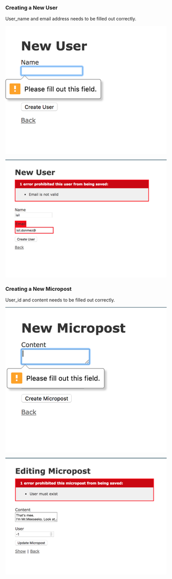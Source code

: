 ### Creating a New User

User_name and email address needs to be filled out correctly.

![new_user1](images/new_user1.png)

![new_user2](images/new_user2.png)

### Creating a New Micropost

User_id and content needs to be filled out correctly.

![new_post1](images/new_post1.png)

![new_post2](images/new_post2.png)